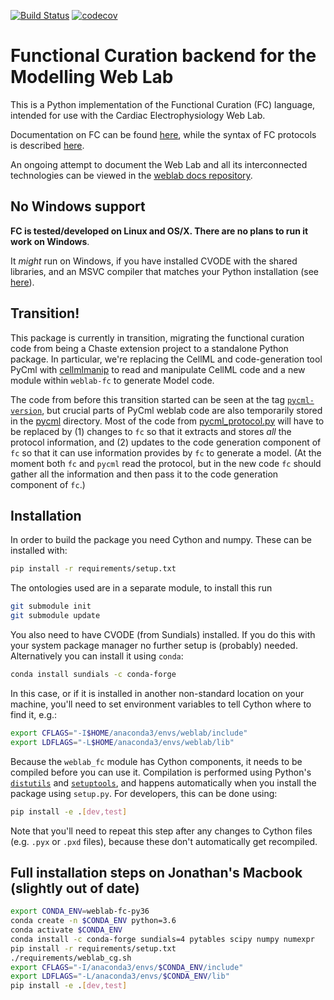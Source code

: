 [![Build Status](https://travis-ci.org/ModellingWebLab/weblab-fc.svg?branch=master)](https://travis-ci.org/ModellingWebLab/weblab-fc)
[![codecov](https://codecov.io/gh/ModellingWebLab/weblab-fc/branch/master/graph/badge.svg)](https://codecov.io/gh/ModellingWebLab/weblab-fc)


# Functional Curation backend for the Modelling Web Lab

This is a Python implementation of the Functional Curation (FC) language, intended for use with the Cardiac Electrophysiology Web Lab.

Documentation on FC can be found [here](https://chaste.cs.ox.ac.uk/trac/wiki/FunctionalCuration), while the syntax of FC protocols is described [here](https://chaste.cs.ox.ac.uk/trac/wiki/FunctionalCuration/ProtocolSyntax).

An ongoing attempt to document the Web Lab and all its interconnected technologies can be viewed in the [weblab docs repository](https://github.com/ModellingWebLab/weblab_docs).

## No Windows support

**FC is tested/developed on Linux and OS/X. There are no plans to run it work on Windows**.

It _might_ run on Windows, if you have installed CVODE with the shared libraries, and an MSVC compiler that matches your Python installation (see [here](https://wiki.python.org/moin/WindowsCompilers)).

## Transition!

This package is currently in transition, migrating the functional curation code from being a Chaste extension project to a standalone Python package.
In particular, we're replacing the CellML and code-generation tool PyCml with [cellmlmanip](https://github.com/ModellingWebLab/cellmlmanip) to read and manipulate CellML code and a new module within `weblab-fc` to generate Model code.

The code from before this transition started can be seen at the tag [`pycml-version`](https://github.com/ModellingWebLab/weblab-fc/tree/pycml-version), but crucial parts of PyCml weblab code are also temporarily stored in the [pycml](./pycml) directory.
Most of the code from [pycml_protocol.py](./pycml/pycml_protocol.py) will have to be replaced by (1) changes to `fc` so that it extracts and stores _all_ the protocol information, and (2) updates to the code generation component of `fc` so that it can use information provides by `fc` to generate a model.
(At the moment both `fc` and `pycml` read the protocol, but in the new code `fc` should gather all the information and then pass it to the code generation component of `fc`.)

## Installation

In order to build the package you need Cython and numpy. These can be installed with:
```sh
pip install -r requirements/setup.txt
```

The ontologies used are in a separate module, to install this run

```sh
git submodule init
git submodule update
```

You also need to have CVODE (from Sundials) installed. If you do this with your system package
manager no further setup is (probably) needed. Alternatively you can install it using `conda`:
```sh
conda install sundials -c conda-forge
```
In this case, or if it is installed in another non-standard location on your machine, you'll
need to set environment variables to tell Cython where to find it, e.g.:
```sh
export CFLAGS="-I$HOME/anaconda3/envs/weblab/include"
export LDFLAGS="-L$HOME/anaconda3/envs/weblab/lib"
```

Because the `weblab_fc` module has Cython components, it needs to be compiled before you can use it.
Compilation is performed using Python's [`distutils`](https://docs.python.org/3/library/distutils.html) and [`setuptools`](https://setuptools.readthedocs.io/en/latest/), and happens automatically when you install the package using `setup.py`.
For developers, this can be done using:

```sh
pip install -e .[dev,test]
```

Note that you'll need to repeat this step after any changes to Cython files (e.g. `.pyx` or `.pxd` files), because these don't automatically get recompiled.

## Full installation steps on Jonathan's Macbook (slightly out of date)

```sh
export CONDA_ENV=weblab-fc-py36
conda create -n $CONDA_ENV python=3.6
conda activate $CONDA_ENV
conda install -c conda-forge sundials=4 pytables scipy numpy numexpr
pip install -r requirements/setup.txt
./requirements/weblab_cg.sh
export CFLAGS="-I/anaconda3/envs/$CONDA_ENV/include"
export LDFLAGS="-L/anaconda3/envs/$CONDA_ENV/lib"
pip install -e .[dev,test]
```
